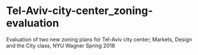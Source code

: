 # Tel-Aviv-city-center_zoning-evaluation
Evaluation of two new zoning plans for Tel-Aviv city center; Markets, Design and the City class, NYU Wagner Spring 2018
